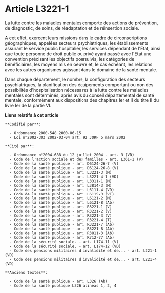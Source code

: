 # Article L3221-1

La lutte contre les maladies mentales comporte des actions de prévention, de diagnostic, de soins, de réadaptation et de
réinsertion sociale.

A cet effet, exercent leurs missions dans le cadre de circonscriptions géographiques, appelées secteurs psychiatriques, les
établissements assurant le service public hospitalier, les services dépendant de l'Etat, ainsi que toute personne de droit
public ou privé ayant passé avec l'Etat une convention précisant les objectifs poursuivis, les catégories de bénéficiaires,
les moyens mis en oeuvre et, le cas échéant, les relations avec les autres organismes agissant dans le domaine de la santé
mentale.

Dans chaque département, le nombre, la configuration des secteurs psychiatriques, la planification des équipements comportant
ou non des possibilités d'hospitalisation nécessaires à la lutte contre les maladies mentales sont déterminés, après avis du
conseil départemental de santé mentale, conformément aux dispositions des chapitres Ier et II du titre II du livre Ier de la
partie VI.

**Liens relatifs à cet article**

	**Codifié par**:

	  - Ordonnance 2000-548 2000-06-15
	  - Loi n°2002-303 2002-03-04 art. 92 JORF 5 mars 2002

	**Cité par**:

	  - Ordonnance n°2004-688 du 12 juillet 2004 - art. 3 (VD)
	  - Code de l'action sociale et des familles - art. L361-1 (V)
	  - Code de la santé publique - art. D6124-26-7 (V)
	  - Code de la santé publique - art. D6124-26-8 (V)
	  - Code de la santé publique - art. L3221-3 (M)
	  - Code de la santé publique - art. L3221-4-1 (VD)
	  - Code de la santé publique - art. L3311-1 (M)
	  - Code de la santé publique - art. L3814-3 (M)
	  - Code de la santé publique - art. L6111-4 (VD)
	  - Code de la santé publique - art. L6115-3 (VT)
	  - Code de la santé publique - art. L6121-2 (M)
	  - Code de la santé publique - art. L6121-8 (Ab)
	  - Code de la santé publique - art. R3221-1 (V)
	  - Code de la santé publique - art. R3221-2 (V)
	  - Code de la santé publique - art. R3221-3 (V)
	  - Code de la santé publique - art. R3221-4 (T)
	  - Code de la santé publique - art. R3221-7 (Ab)
	  - Code de la santé publique - art. R3221-8 (Ab)
	  - Code de la santé publique - art. R3811-3 (Ab)
	  - Code de la santé publique - art. R712-77 (Ab)
	  - Code de la sécurité sociale. - art. L174-11 (V)
	  - Code de la sécurité sociale. - art. L174-12 (VD)
	  - Code des pensions militaires d'invalidité et de... - art. L221-1 (VD)
	  - Code des pensions militaires d'invalidité et de... - art. L221-4 (VD)

	**Anciens textes**:

	  - Code de la santé publique - art. L326 (Ab)
	  - Code de la santé publique L326 alinéas 1, 2, 4
